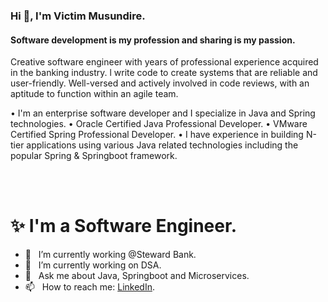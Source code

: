 ### Hi 👋, I'm Victim Musundire.

#### Software development is my profession and sharing is my passion.

Creative software engineer with years of professional experience acquired in the banking industry. l write code to create systems that are reliable and user-friendly. Well-versed and actively involved in code reviews, with an aptitude to function within an agile team.

• I'm an enterprise software developer and I specialize in Java and Spring technologies. 
• Oracle Certified Java Professional Developer.
• VMware Certified Spring Professional Developer.
• I have experience in building N-tier applications using various Java related technologies including the popular Spring & Springboot framework.
 
<br/>
<br/>

# ✨  I'm a Software Engineer.

- 🔭 &nbsp; I’m currently working @Steward Bank.
- 🌱 &nbsp; I’m currently working on DSA. 
- 💬 &nbsp; Ask me about Java, Springboot and Microservices.
- 📫 &nbsp; How to reach me: [LinkedIn](https://www.linkedin.com/in/victim-musundire).


